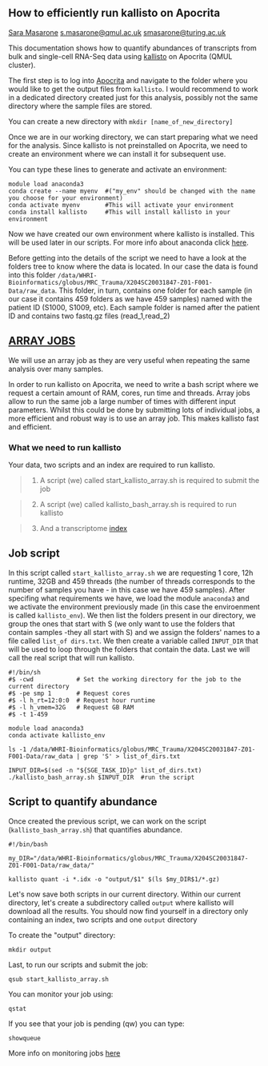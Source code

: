 ## How to efficiently run kallisto on Apocrita

[Sara Masarone](https://www.turing.ac.uk/people/doctoral-students/sara-masarone)   [s.masarone@qmul.ac.uk](mailto:s.masarone@qmul.ac.uk)   [smasarone@turing.ac.uk](mailto:smasarone@turing.ac.uk)


This documentation shows how to quantify abundances of transcripts from bulk and single-cell RNA-Seq data using [kallisto](https://pachterlab.github.io/kallisto/starting) on Apocrita (QMUL cluster).

The first step is to log into [Apocrita](https://docs.hpc.qmul.ac.uk) and navigate to the folder where you would like to get the output files from `kallisto`. I would recommend to work in a dedicated directory created just for this analysis, possibly not the same directory where the sample files are stored.

You can create a new directory with
`mkdir [name_of_new_directory]`

Once we are in our working directory, we can start preparing what we need for the analysis.
Since kallisto is not preinstalled on Apocrita, we need to create an environment where we can install it for subsequent use.

You can type these lines to generate and activate an environment:
```{bash}
module load anaconda3
conda create --name myenv  #("my_env" should be changed with the name you choose for your environment)
conda activate myenv       #This will activate your environment
conda install kallisto     #This will install kallisto in your environment
```

Now we have created our own environment where kallisto is installed. This will be used later in our scripts.
For more info about anaconda click [here](https://docs.conda.io/projects/conda/en/latest/user-guide/tasks/manage-environments.html).

Before getting into the details of the script we need to have a look at the folders tree to know where the data is located. In our case the data is found into this folder   `/data/WHRI-Bioinformatics/globus/MRC_Trauma/X204SC20031847-Z01-F001-Data/raw_data`. This folder, in turn, contains one folder for each sample (in our case it contains 459 folders as we have 459 samples) named with the patient ID (S1000, S1009, etc).
Each sample folder is named after the patient ID and contains two fastq.gz files (read_1,read_2)


## [ARRAY JOBS](https://docs.hpc.qmul.ac.uk/using/arrays/)  
We will use an array job as they are very useful when repeating the same analysis over many samples.

In order to run kallisto on Apocrita, we need to write a bash script where we request a certain amount of RAM, cores, run time and threads. Array jobs allow to run the same job a large number of times with different input parameters. Whilst this could be done by submitting lots of individual jobs, a more efficient and robust way is to use an array job. This makes kallisto fast and efficient.

### What we need to run kallisto
Your data, two scripts and an index are required to run kallisto.
> 1) A script (we) called start_kallisto_array.sh is required to submit the job

> 2) A script (we) called kallisto_bash_array.sh is required to run kallisto

> 3) And a transcriptome [index](https://github.com/pachterlab/kallisto-transcriptome-indices)


## Job script
In this script called `start_kallisto_array.sh` we are requesting 1 core, 12h runtime, 32GB and 459 threads (the number of threads corresponds to the number of samples you have - in this case we have 459 samples). After specifing what requirements we have, we load the module `anaconda3` and we activate the environment previously made (in this case the enviroenment is called `kallisto_env`).
We then list the folders present in our directory, we group the ones that start with S (we only want to use the folders that contain samples -they all start with S) and we assign the folders' names to a file called `list_of dirs.txt`.
We then create a variable called `INPUT_DIR` that will be used to loop through the folders that contain the data.
Last we will call the real script that  will run kallisto.

```{bash}
#!/bin/sh
#$ -cwd            # Set the working directory for the job to the current directory
#$ -pe smp 1       # Request cores
#$ -l h_rt=12:0:0  # Request hour runtime
#$ -l h_vmem=32G   # Request GB RAM
#$ -t 1-459

module load anaconda3
conda activate kallisto_env

ls -1 /data/WHRI-Bioinformatics/globus/MRC_Trauma/X204SC20031847-Z01-F001-Data/raw_data | grep 'S' > list_of_dirs.txt

INPUT_DIR=$(sed -n "${SGE_TASK_ID}p" list_of_dirs.txt)
./kallisto_bash_array.sh $INPUT_DIR  #run the script
```

## Script to quantify abundance
Once created the previous script, we can work on the script (`kallisto_bash_array.sh`) that quantifies abundance.

```{bash}
#!/bin/bash

my_DIR="/data/WHRI-Bioinformatics/globus/MRC_Trauma/X204SC20031847-Z01-F001-Data/raw_data/"

kallisto quant -i *.idx -o "output/$1" $(ls $my_DIR$1/*.gz)
```

Let's now save both scripts in our current directory.
Within our current directory, let's create a subdirectory called `output` where kallisto will download all the results.
You should now find yourself in a directory only containing an index, two scripts and one `output` directory

To create the "output" directory:

```{bash}
mkdir output
```

Last, to run our scripts and submit the job:
```{bash}
qsub start_kallisto_array.sh
```
You can monitor your job using:
```{bash}
qstat
```
If you see that your job is pending (qw) you can type:
```{bash}
showqueue
```
More info on monitoring jobs [here](https://docs.hpc.qmul.ac.uk/using/monitoringjobs/)

